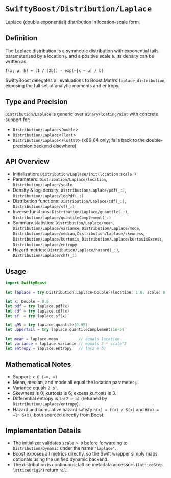 # ``SwiftyBoost/Distribution/Laplace``

Laplace (double exponential) distribution in location–scale form.

## Definition

The Laplace distribution is a symmetric distribution with exponential tails, parameterised by a location
`μ` and a positive scale `b`. Its density can be written as

```
f(x; μ, b) = (1 / (2b)) · exp(−|x − μ| / b)
```

SwiftyBoost delegates all evaluations to Boost.Math’s `laplace_distribution`, exposing the full set of analytic
moments and entropy.

## Type and Precision

``Distribution/Laplace`` is generic over `BinaryFloatingPoint` with concrete support for:

- ``Distribution/Laplace``<`Double`>
- ``Distribution/Laplace``<`Float`>
- ``Distribution/Laplace``<`Float80`> (x86_64 only; falls back to the double-precision backend elsewhere)

## API Overview

- Initialization: ``Distribution/Laplace/init(location:scale:)``
- Parameters: ``Distribution/Laplace/location``, ``Distribution/Laplace/scale``
- Density & log-density: ``Distribution/Laplace/pdf(_:)``, ``Distribution/Laplace/logPdf(_:)``
- Distribution functions: ``Distribution/Laplace/cdf(_:)``, ``Distribution/Laplace/sf(_:)``
- Inverse functions: ``Distribution/Laplace/quantile(_:)``, ``Distribution/Laplace/quantileComplement(_:)``
- Summary statistics: ``Distribution/Laplace/mean``, ``Distribution/Laplace/variance``,
  ``Distribution/Laplace/mode``, ``Distribution/Laplace/median``, ``Distribution/Laplace/skewness``,
  ``Distribution/Laplace/kurtosis``, ``Distribution/Laplace/kurtosisExcess``, ``Distribution/Laplace/entropy``
- Hazard metrics: ``Distribution/Laplace/hazard(_:)``, ``Distribution/Laplace/chf(_:)``

## Usage

```swift
import SwiftyBoost

let laplace = try Distribution.Laplace<Double>(location: 1.0, scale: 0.75)

let x: Double = 0.6
let pdf = try laplace.pdf(x)
let cdf = try laplace.cdf(x)
let sf  = try laplace.sf(x)

let q95 = try laplace.quantile(0.95)
let upperTail = try laplace.quantileComplement(1e-5)

let mean = laplace.mean         // equals location
let variance = laplace.variance // equals 2 * scale^2
let entropy = laplace.entropy   // ln(2 e b)
```

## Mathematical Notes

- Support: `x ∈ (−∞, ∞)`
- Mean, median, and mode all equal the location parameter `μ`.
- Variance equals `2 b²`.
- Skewness is 0; kurtosis is 6; excess kurtosis is 3.
- Differential entropy is `ln(2 e b)` (returned by ``Distribution/Laplace/entropy``).
- Hazard and cumulative hazard satisfy `h(x) = f(x) / S(x)` and `H(x) = −ln S(x)`, both sourced directly from Boost.

## Implementation Details

- The initializer validates `scale > 0` before forwarding to ``Distribution/Dynamic`` under the name `"laplace"`.
- Boost exposes all metrics directly, so the Swift wrapper simply maps optionals using the unified dynamic backend.
- The distribution is continuous; lattice metadata accessors (`latticeStep`, `latticeOrigin`) return `nil`.
